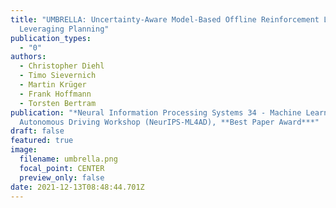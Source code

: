 ```yaml
---
title: "UMBRELLA: Uncertainty-Aware Model-Based Offline Reinforcement Learning
  Leveraging Planning"
publication_types:
  - "0"
authors:
  - Christopher Diehl
  - Timo Sievernich
  - Martin Krüger
  - Frank Hoffmann
  - Torsten Bertram
publication: "*Neural Information Processing Systems 34 - Machine Learning for
  Autonomous Driving Workshop (NeurIPS-ML4AD), **Best Paper Award***"
draft: false
featured: true
image:
  filename: umbrella.png
  focal_point: CENTER
  preview_only: false
date: 2021-12-13T08:48:44.701Z
---
```

